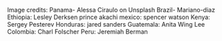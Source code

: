 Image credits:
Panama-
Alessa Ciraulo on Unsplash
Brazil-
Mariano-diaz
Ethiopia:
Lesley Derksen
prince akachi
mexico:
spencer watson
Kenya: Sergey Pesterev
Honduras:
jared sanders
Guatemala:
Anita Wing Lee
Colombia:
Charl Folscher
Peru:
Jeremiah Berman
